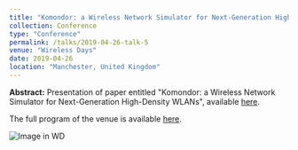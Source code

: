 ```yaml
---
title: "Komondor: a Wireless Network Simulator for Next-Generation High-Density WLANs"
collection: Conference
type: "Conference"
permalink: /talks/2019-04-26-talk-5
venue: "Wireless Days"
date: 2019-04-26
location: "Manchester, United Kingdom"
---
```


**Abstract:** 
Presentation of paper entitled "Komondor: a Wireless Network Simulator for Next-Generation High-Density WLANs", available [here](https://ieeexplore.ieee.org/abstract/document/8734225/).

The full program of the venue is available [here](https://wirelessdays2019.net/program.html).

![Image in WD](https://fwilhelmi.github.io/images/fwilhelmi_wd19.JPG)